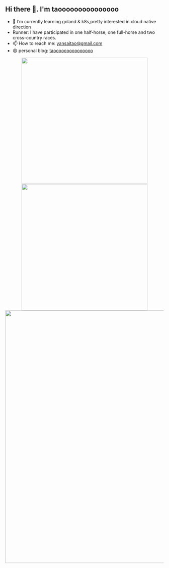 ## Hi there 👋. I'm taooooooooooooooo

- 🌱 I’m currently learning goland & k8s,pretty interested in cloud native direction
- Runner: I have participated in one half-horse, one full-horse and two cross-country races.
- 📫 How to reach me: yansaitao@gmail.com
- 😄 personal blog: [taooooooooooooooo](https://www.taooooooooooooooo.top/about)

<p align="center">
<!-- https://github.com/anuraghazra/github-readme-stats -->
<img align="center" width="400" src="https://github-readme-stats.vercel.app/api?username=Forrest-Tao&theme=transparent&show_icons=true&hide_border=true&show=reviews&hide_title=true&hide=contribs" />
<!-- https://github.com/DenverCoder1/github-readme-streak-stats -->
<img align="center" width="400" src="https://streak-stats.demolab.com?user=GoSimplicity&theme=transparent&date_format=%5BY.%5Dn.j&hide_border=true" />
<br/>
<!-- https://github.com/Ashutosh00710/github-readme-activity-graph -->
<img width="800" src="https://github-readme-activity-graph.vercel.app/graph?username=Forrest-Tao&theme=github-compact&hide_border=true&area=true&custom_title=Contribution%20Graph" />
<br/>
